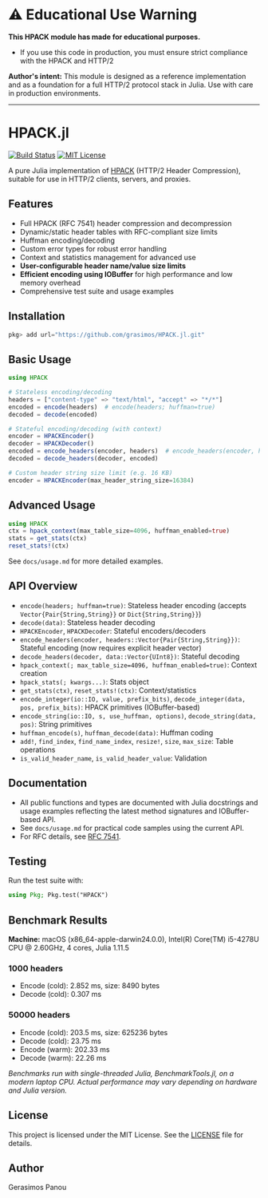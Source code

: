 # ⚠️ Educational Use Warning

**This HPACK module has made for educational purposes.**

- If you use this code in production, you must ensure strict compliance with the HPACK and HTTP/2 

**Author's intent:** This module is designed as a reference implementation and as a foundation for a full HTTP/2 protocol stack in Julia. Use with care in production environments.

---

# HPACK.jl

[![Build Status](https://github.com/grasimos/Hpack.jl/workflows/CI/badge.svg)](https://github.com/yourusername/Hpack.jl/actions)
[![MIT License](https://img.shields.io/badge/license-MIT-blue.svg)](LICENSE)

A pure Julia implementation of [HPACK](https://datatracker.ietf.org/doc/html/rfc7541) (HTTP/2 Header Compression), suitable for use in HTTP/2 clients, servers, and proxies.

## Features
- Full HPACK (RFC 7541) header compression and decompression
- Dynamic/static header tables with RFC-compliant size limits
- Huffman encoding/decoding
- Custom error types for robust error handling
- Context and statistics management for advanced use
- **User-configurable header name/value size limits**
- **Efficient encoding using IOBuffer** for high performance and low memory overhead
- Comprehensive test suite and usage examples

## Installation

```julia
pkg> add url="https://github.com/grasimos/HPACK.jl.git"
```

## Basic Usage

```julia
using HPACK

# Stateless encoding/decoding
headers = ["content-type" => "text/html", "accept" => "*/*"]
encoded = encode(headers)  # encode(headers; huffman=true)
decoded = decode(encoded)

# Stateful encoding/decoding (with context)
encoder = HPACKEncoder()
decoder = HPACKDecoder()
encoded = encode_headers(encoder, headers)  # encode_headers(encoder, headers::Vector{Pair{String,String}})
decoded = decode_headers(decoder, encoded)

# Custom header string size limit (e.g. 16 KB)
encoder = HPACKEncoder(max_header_string_size=16384)
```

## Advanced Usage

```julia
using HPACK
ctx = hpack_context(max_table_size=4096, huffman_enabled=true)
stats = get_stats(ctx)
reset_stats!(ctx)
```

See `docs/usage.md` for more detailed examples.

## API Overview

- `encode(headers; huffman=true)`: Stateless header encoding (accepts `Vector{Pair{String,String}}` or `Dict{String,String}}`)
- `decode(data)`: Stateless header decoding
- `HPACKEncoder`, `HPACKDecoder`: Stateful encoders/decoders
- `encode_headers(encoder, headers::Vector{Pair{String,String}})`: Stateful encoding (now requires explicit header vector)
- `decode_headers(decoder, data::Vector{UInt8})`: Stateful decoding
- `hpack_context(; max_table_size=4096, huffman_enabled=true)`: Context creation
- `hpack_stats(; kwargs...)`: Stats object
- `get_stats(ctx)`, `reset_stats!(ctx)`: Context/statistics
- `encode_integer(io::IO, value, prefix_bits)`, `decode_integer(data, pos, prefix_bits)`: HPACK primitives (IOBuffer-based)
- `encode_string(io::IO, s, use_huffman, options)`, `decode_string(data, pos)`: String primitives
- `huffman_encode(s)`, `huffman_decode(data)`: Huffman coding
- `add!`, `find_index`, `find_name_index`, `resize!`, `size`, `max_size`: Table operations
- `is_valid_header_name`, `is_valid_header_value`: Validation

## Documentation

- All public functions and types are documented with Julia docstrings and usage examples reflecting the latest method signatures and IOBuffer-based API.
- See `docs/usage.md` for practical code samples using the current API.
- For RFC details, see [RFC 7541](https://datatracker.ietf.org/doc/html/rfc7541).

## Testing

Run the test suite with:

```julia
using Pkg; Pkg.test("HPACK")
```

## Benchmark Results

**Machine:** macOS (x86_64-apple-darwin24.0.0), Intel(R) Core(TM) i5-4278U CPU @ 2.60GHz, 4 cores, Julia 1.11.5

### 1000 headers
- Encode (cold): 2.852 ms, size: 8490 bytes
- Decode (cold): 0.307 ms

### 50000 headers
- Encode (cold): 203.5 ms, size: 625236 bytes
- Decode (cold): 23.75 ms
- Encode (warm): 202.33 ms
- Decode (warm): 22.26 ms

*Benchmarks run with single-threaded Julia, BenchmarkTools.jl, on a modern laptop CPU. Actual performance may vary depending on hardware and Julia version.*

## License

This project is licensed under the MIT License. See the [LICENSE](LICENSE) file for details.

## Author

Gerasimos Panou 


